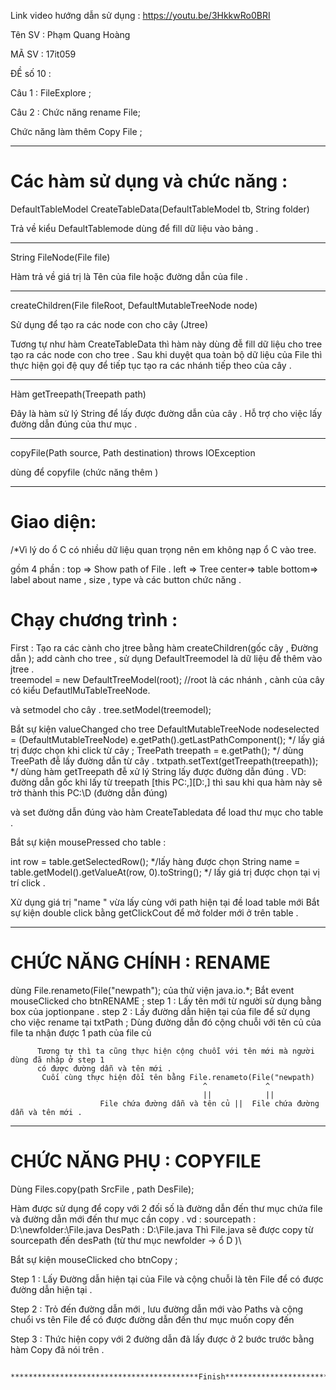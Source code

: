  Link video hướng dẫn sử dụng :
    https://youtu.be/3HkkwRo0BRI

Tên SV : Phạm Quang Hoàng 

MÃ SV : 17it059 

ĐỀ số 10 :   

Câu 1 : FileExplore ;

Câu 2 : Chức năng rename File; 

Chức năng làm thêm  Copy File ;

******************************************************************************


  #  Các hàm sử dụng và chức năng :

DefaultTableModel CreateTableData(DefaultTableModel tb, String folder)
 
  Trả về kiểu DefaultTablemode dùng để fill dữ liệu vào bảng .

******************************************************************************

String FileNode(File file) 

Hàm trả về giá trị là Tên của file hoặc đường dẫn của file  . 
******************************************************************************
createChildren(File fileRoot, DefaultMutableTreeNode node)
 
Sử dụng để tạo ra các node con cho cây (Jtree) 

Tương tự như hàm CreateTableData thì hàm này dùng đễ fill dữ liệu cho tree
 tạo ra các node con cho tree . 
Sau khi duyệt qua toàn bộ dữ liệu của File thì thực hiện gọi đệ quy để tiếp tục 
tạo ra các nhánh tiếp theo của cây . 
********************************************************************************
Hàm getTreepath(Treepath path) 

Đây là hàm sử lý String để lấy được đường dẫn của cây . 
Hỗ trợ cho việc lấy đường dẫn đúng của thư mục .
******************************************************************************
copyFile(Path source, Path destination) throws IOException

dùng để copyfile (chức năng thêm )
******************************************************************************
# Giao diện: 
/*Vì lý do ổ C có nhiều dữ liệu quan trọng nên em không nạp ổ C vào tree. 
 
gồm 4 phần :
 top => Show path of File . 
                       left => Tree 
                        center=> table 
                    bottom=> label about name , size , type và các button chức năng .

# Chạy chương trình  :

First :  Tạo ra các cành cho jtree bằng hàm createChildren(gốc cây , Đường dẫn ); 
 add cành cho tree , sử dụng DefaultTreemodel là dữ liệu đễ thêm vào jtree .  
treemodel = new DefaultTreeModel(root);
//root là các nhánh , cành của cây có kiểu DefautlMuTableTreeNode.

và setmodel cho cây . 
tree.setModel(treemodel);
 
Bắt sự kiện valueChanged cho tree 
DefaultMutableTreeNode nodeselected = (DefaultMutableTreeNode) e.getPath().getLastPathComponent();
*/ lấy giá trị được chọn khi click từ cây  ;
TreePath treepath = e.getPath();
*/ dùng TreePath đễ lấy đường dẫn từ cây . 
txtpath.setText(getTreepath(treepath));
*/ dùng hàm getTreepath đễ xử lý String lấy được đường dẫn đúng . 
VD: đường dẫn gốc khi lấy  từ treepath [this PC:,][D:\,]
    thì sau khi qua hàm này sẽ trờ thành this PC:\\D    (đường dẫn đúng)

và set đường dẫn đúng vào hàm CreateTabledata để load thư mục cho table . 


Bắt sự kiện mousePressed cho table : 

int row = table.getSelectedRow();
*/lấy hàng được chọn
String name = table.getModel().getValueAt(row, 0).toString();
 */ lấy giá trị được chọn tại vị trí click .

Xử dụng giá trị "name " vừa lấy cùng với path hiện tại đề load table mới
   Bắt sự kiện double click bằng getClickCout để mở folder mới ở trên table .

******************************************************************************

# CHỨC NĂNG CHÍNH : RENAME 

  dùng File.renameto(File("newpath"); của thử viện java.io.*;
   Bắt event mouseClicked cho btnRENAME ; 
step 1 : 
         Lấy tên mới từ người sử dụng bằng box của joptionpane .
step 2 : 
          Lấy đường dẫn hiện tại của file để sử dụng cho việc rename tại txtPath ; 
          Dùng đường dẫn đó cộng chuỗi với tên củ của file ta nhận được 1 path của file củ

          Tương tự thì ta cũng thực hiện cộng chuỗi với tên mới mà người dùng đã nhập ở step 1 
          có được đường dẫn và tên mới .
           Cuối cùng thực hiện đổi tên bằng File.renameto(File("newpath)
                                               ^             ^          
                                               ||            ||
                        File chứa đường dẫn và tên củ ||  File chứa đường dẫn và tên mới .

******************************************************************************

# CHỨC NĂNG PHỤ : COPYFILE 

Dùng Files.copy(path SrcFile , path DesFile);

Hàm được sử dụng để copy với 2 đối số là đường dẫn đến thư mục chứa file và đường dẫn mới đến
thư mục cần copy .
vd :  sourcepath : D:\newfolder:\File.java
        DesPath :  D:\File.java 
Thì File.java sẽ được copy từ sourcepath đến desPath (từ thư mục newfolder -> ổ D )\

Bắt sự kiện mouseClicked  cho btnCopy ;

Step 1 : Lấy Đường dẫn hiện tại của File và cộng chuỗi là tên File để có được đường dẫn hiện tại . 

Step 2 : Trỏ đến đường dẫn mới , lưu đường dẫn mới vào Paths và cộng chuổi vs tên File để có được 
        đường dẫn đến thư mục muốn copy đến

Step 3  : Thức hiện copy với 2 đường dẫn đã lấy được ở 2 bước trước bằng hàm Copy đã nói trên . 




             ******************************************Finish********************************

 
           
 

